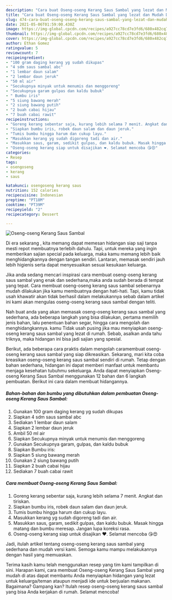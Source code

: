 ```yaml
---
description: "Cara buat Oseng-oseng Kerang Saus Sambal yang lezat dan Mudah Dibuat"
title: "Cara buat Oseng-oseng Kerang Saus Sambal yang lezat dan Mudah Dibuat"
slug: 474-cara-buat-oseng-oseng-kerang-saus-sambal-yang-lezat-dan-mudah-dibuat
date: 2021-05-06T01:59:00.430Z
image: https://img-global.cpcdn.com/recipes/a927cc78cd7e3fd6/680x482cq70/oseng-oseng-kerang-saus-sambal-foto-resep-utama.jpg
thumbnail: https://img-global.cpcdn.com/recipes/a927cc78cd7e3fd6/680x482cq70/oseng-oseng-kerang-saus-sambal-foto-resep-utama.jpg
cover: https://img-global.cpcdn.com/recipes/a927cc78cd7e3fd6/680x482cq70/oseng-oseng-kerang-saus-sambal-foto-resep-utama.jpg
author: Ethan Gomez
ratingvalue: 5
reviewcount: 7
recipeingredient:
- "100 gram daging kerang yg sudah dikupas"
- "4 sdm saus sambal abc"
- "1 lembar daun salam"
- "2 lembar daun jeruk"
- "50 ml air"
- "Secukupnya minyak untuk menumis dan menggoreng"
- "Secukupnya garam gulpas dan kaldu bubuk"
- " Bumbu iris"
- "5 siung bawang merah"
- "2 siung bawang putih"
- "2 buah cabai hijau"
- "7 buah cabai rawit"
recipeinstructions:
- "Goreng kerang sebentar saja, kurang lebih selama 7 menit. Angkat dan tiriskan."
- "Siapkan bumbu iris, robek daun salam dan daun jeruk."
- "Tumis bumbu hingga harum dan cukup layu."
- "Masukkan kerang yg sudah digoreng tadi dan air."
- "Masukkan saus, garam, sedikit gulpas, dan kaldu bubuk. Masak hingga matang dan bumbu meresap. Jangan lupa koreksi rasa."
- "Oseng-oseng kerang siap untuk disajikan ❤️. Selamat mencoba 😘😍"
categories:
- Resep
tags:
- osengoseng
- kerang
- saus

katakunci: osengoseng kerang saus 
nutrition: 152 calories
recipecuisine: Indonesian
preptime: "PT18M"
cooktime: "PT39M"
recipeyield: "2"
recipecategory: Dessert

---
```



![Oseng-oseng Kerang Saus Sambal](https://img-global.cpcdn.com/recipes/a927cc78cd7e3fd6/680x482cq70/oseng-oseng-kerang-saus-sambal-foto-resep-utama.jpg)

Di era  sekarang , kita memang dapat memesan hidangan siap saji tanpa mesti repot membuatnya terlebih dahulu. Tapi, untuk mereka yang ingin memberikan sajian special pada keluarga, maka kamu memang lebih baik menghidangkannya dengan tangan sendiri. Lantaran, memasak sendiri jauh lebih higienis serta dapat menyesuaikan sesuai kesukaan keluarga.

Jika anda sedang mencari inspirasi cara membuat oseng-oseng kerang saus sambal yang enak dan sederhana,maka anda sudah berada di tempat yang tepat. Cara membuat oseng-oseng kerang saus sambal  sebenarnya mudah dilakukan jika kamu membuatnya dengan hati-hati. Tapi, kamu tidak usah khawatir akan tidak berhasil dalam melakukannya 
sebab dalam artikel ini kami akan mengulas oseng-oseng kerang saus sambal dengan teliti.  



Nah buat anda yang akan memasak oseng-oseng kerang saus sambal yang sederhana, ada beberapa langkah yang bisa dilakukan, pertama memilih jenis bahan, lalu penentuan bahan segar, hingga cara mengolah dan menghidangkannya. kamu Tidak usah pusing jika mau menyiapkan oseng-oseng kerang saus sambal yang lezat di rumah. Sebab, asalkan anda  tahu triknya, maka hidangan ini bisa jadi sajian yang spesial.

Berikut, ada beberapa cara praktis  dalam mengolah caramembuat oseng-oseng kerang saus sambal yang siap dikreasikan. Sekarang, mari kita coba kreasikan oseng-oseng kerang saus sambal sendiri di rumah. Tetap dengan bahan sederhana, hidangan ini dapat memberi manfaat untuk membantu menjaga kesehatan tubuhmu sekeluarga. Anda dapat menyiapkan Oseng-oseng Kerang Saus Sambal menggunakan 12 bahan dan 6 langkah pembuatan. Berikut ini cara dalam membuat hidangannya.

<!--inarticleads1-->

##### Bahan-bahan dan bumbu yang dibutuhkan dalam pembuatan Oseng-oseng Kerang Saus Sambal:

1. Gunakan 100 gram daging kerang yg sudah dikupas
1. Siapkan 4 sdm saus sambal abc
1. Sediakan 1 lembar daun salam
1. Siapkan 2 lembar daun jeruk
1. Ambil 50 ml air
1. Siapkan Secukupnya minyak untuk menumis dan menggoreng
1. Gunakan Secukupnya garam, gulpas, dan kaldu bubuk
1. Siapkan  Bumbu iris:
1. Siapkan 5 siung bawang merah
1. Gunakan 2 siung bawang putih
1. Siapkan 2 buah cabai hijau
1. Sediakan 7 buah cabai rawit




<!--inarticleads2-->

##### Cara membuat Oseng-oseng Kerang Saus Sambal:

1. Goreng kerang sebentar saja, kurang lebih selama 7 menit. Angkat dan tiriskan.
1. Siapkan bumbu iris, robek daun salam dan daun jeruk.
1. Tumis bumbu hingga harum dan cukup layu.
1. Masukkan kerang yg sudah digoreng tadi dan air.
1. Masukkan saus, garam, sedikit gulpas, dan kaldu bubuk. Masak hingga matang dan bumbu meresap. Jangan lupa koreksi rasa.
1. Oseng-oseng kerang siap untuk disajikan ❤️. Selamat mencoba 😘😍




Jadi, itulah artikel tentang  oseng-oseng kerang saus sambal  yang sederhana dan mudah versi kami. Semoga kamu mampu melakukannya dengan hasil yang memuaskan. 

Terima kasih kamu telah menggunakan resep yang tim kami tampilkan di sini. Harapan kami, cara membuat  Oseng-oseng Kerang Saus Sambal yang mudah di atas dapat membantu Anda menyiapkan hidangan yang lezat untuk keluarga/teman ataupun menjadi ide untuk berjualan makanan. Bagaimana? Gampang kan? Itulah resep oseng-oseng kerang saus sambal yang bisa Anda kerjakan di rumah. Selamat mencoba!

